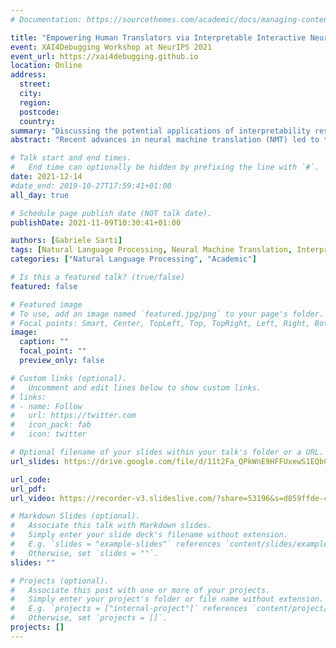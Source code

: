 ```yaml
---
# Documentation: https://sourcethemes.com/academic/docs/managing-content/

title: "Empowering Human Translators via Interpretable Interactive Neural Machine Translation"
event: XAI4Debugging Workshop at NeurIPS 2021
event_url: https://xai4debugging.github.io
location: Online
address:
  street:
  city: 
  region:
  postcode:
  country:
summary: "Discussing the potential applications of interpretability research to the field of neural machine translation."
abstract: "Recent advances in neural machine translation (NMT) led to the integration of deep learning-based systems as essential components of most professional translation workflows. As a consequence, human translators are increasingly working as post-editors for machine-translated content. This project aims to empower NMT users by improving their ability to interact with NMT models and interpret their behaviors. In this context, new tools and methodologies will be developed and adapted from other domains to improve prediction attribution, error analysis, and controllable generation for NMT systems. These components will drive the development of an interactive CAT tool conceived to improve post-editing efficiency, and their effectiveness will then be validated through a field study with professional translators. The project will be conducted under the supervision of Arianna Bisazza, Malvina Nissim and Grzegorz Chrupala as part of the network \"InDeep: Interpreting Deep Learning Models for Text and Sound.\""

# Talk start and end times.
#   End time can optionally be hidden by prefixing the line with `#`.
date: 2021-12-14
#date_end: 2019-10-27T17:59:41+01:00
all_day: true

# Schedule page publish date (NOT talk date).
publishDate: 2021-11-09T10:30:41+01:00

authors: [Gabriele Sarti]
tags: [Natural Language Processing, Neural Machine Translation, Interpretability, Sequence-to-sequence]
categories: ["Natural Language Processing", "Academic"]

# Is this a featured talk? (true/false)
featured: false

# Featured image
# To use, add an image named `featured.jpg/png` to your page's folder. 
# Focal points: Smart, Center, TopLeft, Top, TopRight, Left, Right, BottomLeft, Bottom, BottomRight.
image:
  caption: ""
  focal_point: ""
  preview_only: false

# Custom links (optional).
#   Uncomment and edit lines below to show custom links.
# links:
# - name: Follow
#   url: https://twitter.com
#   icon_pack: fab
#   icon: twitter

# Optional filename of your slides within your talk's folder or a URL.
url_slides: https://drive.google.com/file/d/11t2Fa_QPkWnE9HFFUxewS1EQbC_PdKtX/view?usp=sharing

url_code:
url_pdf:
url_video: https://recorder-v3.slideslive.com/?share=53196&s=d859ffde-cf97-4797-8605-a2f5c72f24f6

# Markdown Slides (optional).
#   Associate this talk with Markdown slides.
#   Simply enter your slide deck's filename without extension.
#   E.g. `slides = "example-slides"` references `content/slides/example-slides.md`.
#   Otherwise, set `slides = ""`.
slides: ""

# Projects (optional).
#   Associate this post with one or more of your projects.
#   Simply enter your project's folder or file name without extension.
#   E.g. `projects = ["internal-project"]` references `content/project/deep-learning/index.md`.
#   Otherwise, set `projects = []`.
projects: []
---
```


